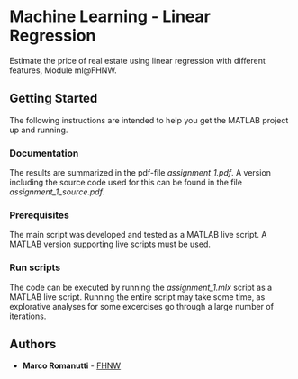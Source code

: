 # Machine Learning - Linear Regression

Estimate the price of real estate using linear regression with different features, Module ml@FHNW.

## Getting Started

The following instructions are intended to help you get the MATLAB project up and running.

### Documentation

The results are summarized in the pdf-file *assignment_1.pdf*. A version including the source code used for this can be found in the file *assignment_1_source.pdf*.

### Prerequisites

The main script was developed and tested as a MATLAB live script. A MATLAB version supporting live scripts must be used.

### Run scripts

The code can be executed by running the *assignment_1.mlx* script as a MATLAB live script. Running the entire script may take some time, as explorative analyses for some excercises go through a large number of iterations.

## Authors

* **Marco Romanutti** - [FHNW](marco.romanutti@students.fhwn.ch)
